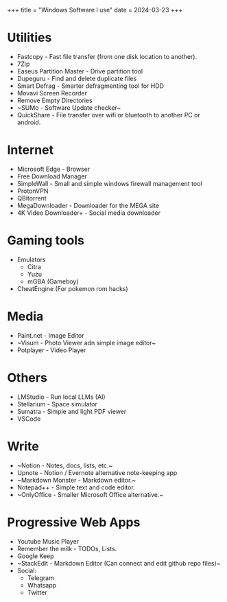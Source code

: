 +++
title = "Windows Software I use"
date = 2024-03-23
+++

# Utilities
- Fastcopy - Fast file transfer (from one disk location to another).
- 7Zip
- Easeus Partition Master - Drive partition tool
- Dupeguru - Find and delete duplicate files
- Smart Defrag - Smarter defragmenting tool for HDD
- Movavi Screen Recorder
- Remove Empty Directories
- ~SUMo - Software Update checker~
- QuickShare - File transfer over wifi or bluetooth to another PC or android.

# Internet
- Microsoft Edge - Browser
- Free Download Manager
- SimpleWall - Small and simple windows firewall management tool
- ProtonVPN
- QBitorrent
- MegaDownloader - Downloader for the MEGA site
- 4K Video Downloader+ - Social media downloader

# Gaming tools
- Emulators
	- Citra
	- Yuzu
	- mGBA (Gameboy)
- CheatEngine (For pokemon rom hacks)

# Media
- Paint.net - Image Editor
- ~Visum  - Photo Viewer adn simple image editor~
- Potplayer - Video Player

# Others
- LMStudio - Run local LLMs (AI)
- Stellarium - Space simulator
- Sumatra - Simple and light PDF viewer
- VSCode

# Write
- ~Notion - Notes, docs, lists, etc.~
- Upnote - Notion / Evernote alternative note-keeping app 
- ~Markdown Monster - Markdown editor.~
- Notepad++ - Simple text and code editor.
- ~OnlyOffice - Smaller Microsoft Office alternative.~

# Progressive Web Apps
- Youtube Music Player
- Remember the milk - TODOs, Lists.
- Google Keep
- ~StackEdit - Markdown Editor (Can connect and edit github repo files)~
- Social:
	+ Telegram
	+ Whatsapp
	+ Twitter